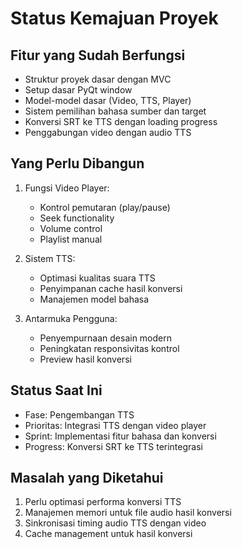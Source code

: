# Status Kemajuan Proyek

## Fitur yang Sudah Berfungsi
- Struktur proyek dasar dengan MVC
- Setup dasar PyQt window
- Model-model dasar (Video, TTS, Player)
- Sistem pemilihan bahasa sumber dan target
- Konversi SRT ke TTS dengan loading progress
- Penggabungan video dengan audio TTS

## Yang Perlu Dibangun
1. Fungsi Video Player:
   - Kontrol pemutaran (play/pause)
   - Seek functionality
   - Volume control
   - Playlist manual
   
2. Sistem TTS:
   - Optimasi kualitas suara TTS
   - Penyimpanan cache hasil konversi
   - Manajemen model bahasa

3. Antarmuka Pengguna:
   - Penyempurnaan desain modern
   - Peningkatan responsivitas kontrol
   - Preview hasil konversi

## Status Saat Ini
- Fase: Pengembangan TTS
- Prioritas: Integrasi TTS dengan video player
- Sprint: Implementasi fitur bahasa dan konversi
- Progress: Konversi SRT ke TTS terintegrasi

## Masalah yang Diketahui
1. Perlu optimasi performa konversi TTS
2. Manajemen memori untuk file audio hasil konversi
3. Sinkronisasi timing audio TTS dengan video
4. Cache management untuk hasil konversi